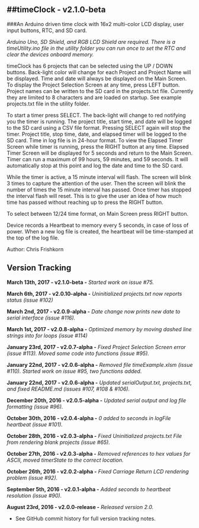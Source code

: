 ##timeClock - v2.1.0-beta
---
###An Arduino driven time clock with 16x2 multi-color LCD display, user input buttons, RTC, and SD card.

*Arduino Uno, SD Shield, and RGB LCD Shield are required. There is a timeUtility.ino file in the utility folder you can run once to set the RTC and clear the devices onboard memory.*

timeClock has 6 projects that can be selected using the UP / DOWN buttons. Back-light color will change for each Project and Project Name will be displayed. Time and date will always be displayed on the Main Screen. To display the Project Selection Screen at any time, press LEFT button.
Project names can be written to the SD card in the projects.txt file. Currently they are limited to 8 characters and are loaded on startup. See example projects.txt file in the utility folder. 

To start a timer press SELECT. The back-light will change to red notifying you the timer is running. The project title, start time, and date will be logged to the SD card using a CSV file format. Pressing SELECT again will stop the timer. Project title, stop time, date, and elapsed timer will be logged to the SD card. Time in log file is in 24-hour format.
To view the Elapsed Timer Screen while timer is running, press the RIGHT button at any time. Elapsed Timer Screen will be displayed for 5 seconds and return to the Main Screen. Timer can run a maximum of 99 hours, 59 minutes, and 59 seconds. It will automatically stop at this point and log the date and time to the SD card.

While the timer is active, a 15 minute interval will flash. The screen will blink 3 times to capture the attention of the user. Then the screen will blink the number of times the 15 minute interval has passed. Once timer has stopped the interval flash will reset. This is to give the user an idea of how much time has passed without reaching up to press the RIGHT button.

To select between 12/24 time format, on Main Screen press RIGHT button.

Device records a Heartbeat to memory every 5 seconds, in case of loss of power. When a new log file is created, the heartbeat will be time-stamped at the top of the log file.

Author: Chris Frishkorn

Version Tracking
---
**March 13th, 2017    - v2.1.0-beta    -** *Started work on issue #75.*

**March 6th, 2017     - v2.0.10-alpha  -** *Uninitialized projects.txt now reports status  (issue #102)*

**March 2nd, 2017     - v2.0.9-alpha   -** *Date change now prints new date to serial interface (issue #116).*

**March 1st, 2017     - v2.0.8-alpha   -** *Optimized memory by moving dashed line strings into for loops (issue #114)*

**January 23rd, 2017  - v2.0.7-alpha   -** *Fixed Project Selection Screen error (issue #113). Moved some code into functions (issue #95).*

**January 22nd, 2017  - v2.0.6-alpha   -** *Removed file timeExample.xlsm (issue #110). Started work on issue #95, two functions added.*

**January 22nd, 2017  - v2.0.6-alpha   -** *Updated serialOutput.txt, projects.txt, and fixed README.md (issues #107, #108 & #106).* 

**December 20th, 2016 - v2.0.5-alpha   -** *Updated serial output and log file formatting (issue #96).*

**October 30th, 2016  - v2.0.4-alpha   -** *0 added to seconds in logFile heartbeat (issue #101).*

**October 28th, 2016  - v2.0.3-alpha   -** *Fixed Uninitialized projects.txt File from rendering blank projects (issue #65).*

**October 27th, 2016  - v2.0.3-alpha   -** *Removed references to hex values for ASCII, moved timerState to the correct location.*

**October 26th, 2016  - v2.0.2-alpha   -** *Fixed Carriage Return LCD rendering problem (issue #92).*

**September 5th, 2016 - v2.0.1-alpha   -** *Added seconds to heartbeat resolution (issue #90).*

**August 23rd, 2016   - v2.0.0-release -** *Released version 2.0.*

- See GitHub commit history for full version tracking notes.
